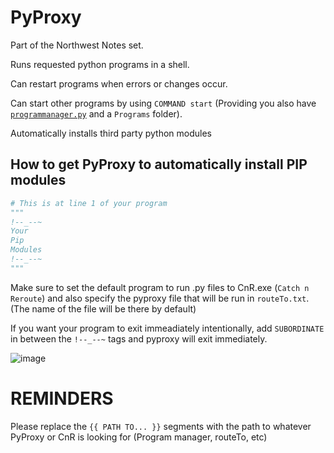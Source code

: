# PyProxy

Part of the Northwest Notes set.

Runs requested python programs in a shell.

Can restart programs when errors or changes occur.

Can start other programs by using  `COMMAND start` (Providing you also have [`programmanager.py`](https://github.com/NoKodaAddictions/ProgramManager) and a `Programs` folder).

Automatically installs third party python modules

## How to get PyProxy to automatically install PIP modules
```python
# This is at line 1 of your program
"""
!--_--~
Your
Pip
Modules
!--_--~
"""
```

Make sure to set the default program to run .py files to CnR.exe (`Catch n Reroute`) and also specify the pyproxy file that will be run in `routeTo.txt`. (The name of the file will be there by default)

If you want your program to exit immeadiately intentionally, add `SUBORDINATE` in between the `!--_--~` tags and pyproxy will exit immediately.

![image](https://user-images.githubusercontent.com/66141548/150162907-775d2db7-e397-4256-ad54-756a90f0dcbf.png)

# REMINDERS

Please replace the `{{ PATH TO... }}` segments with the path to whatever PyProxy or CnR is looking for (Program manager, routeTo, etc)
